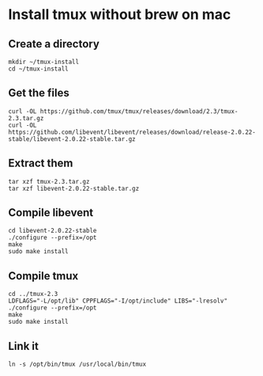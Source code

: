 # Install tmux without brew on mac

## Create a directory
```
mkdir ~/tmux-install
cd ~/tmux-install
```

## Get the files
```
curl -OL https://github.com/tmux/tmux/releases/download/2.3/tmux-2.3.tar.gz
curl -OL https://github.com/libevent/libevent/releases/download/release-2.0.22-stable/libevent-2.0.22-stable.tar.gz
```

## Extract them 
```
tar xzf tmux-2.3.tar.gz
tar xzf libevent-2.0.22-stable.tar.gz
```

## Compile libevent
```
cd libevent-2.0.22-stable
./configure --prefix=/opt
make
sudo make install
```

## Compile tmux
```
cd ../tmux-2.3
LDFLAGS="-L/opt/lib" CPPFLAGS="-I/opt/include" LIBS="-lresolv" ./configure --prefix=/opt
make
sudo make install
```

## Link it
```
ln -s /opt/bin/tmux /usr/local/bin/tmux
```
